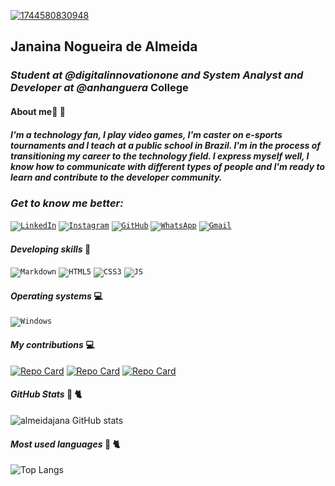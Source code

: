<a href="https://ibb.co/LhsP0kTt"><img src="https://i.ibb.co/LhsP0kTt/1744580830948.jpg" alt="1744580830948" border="0"></a>
## Janaina Nogueira de Almeida 

### *Student at @digitalinnovationone and System Analyst and Developer at  @anhanguera* College

#### **About me**&#128154; &#128155;</p>
##### I'm a technology fan, I play video games, I'm caster on e-sports tournaments and I teach at a public school in Brazil. I'm in the process of transitioning my career to the technology field. I express myself well, I know how to communicate with different types of people and I'm ready to learn and contribute to the developer community.

### *Get to know me better:*


   <code>[![LinkedIn](https://img.shields.io/badge/LinkedIn-0077B5?style=for-the-badge&logo=linkedin&logoColor=white)](https://www.linkedin.com/in/janaina-almeida/)</code>
      </td>
    </tr>
    <tr>
      <td>
        <code>[![Instagram](https://img.shields.io/badge/-Instagram-%23E4405F?style=for-the-badge&logo=instagram&logoColor=white)](https://www.instagram.com/jana.almeidadev/)</code>
      </td>
    </tr>
    <tr>
      <td>
        <code>[![GitHub](https://img.shields.io/badge/GitHub-100000?style=for-the-badge&logo=github&logoColor=white)](https://github.com/almeidajana)</code>
      </td>
    </tr>
    <tr>
      <td>
	   <code>[![WhatsApp](https://img.shields.io/badge/WhatsApp-25D366?style=for-the-badge&logo=whatsapp&logoColor=white)](https://wa.me/5534992888524)</code>
      </td>
    </tr>
      <td>
	  <code>[![Gmail](https://img.shields.io/badge/Gmail-333333?style=for-the-badge&logo=gmail&logoColor=red)](mailto:jnalmeidadev)</code>
      </td>
    </tr>
      </tr>
      <td>

#### *Developing skills* &#129504;</p>
 <code>![Markdown](https://img.shields.io/badge/Markdown-000?style=for-the-badge&logo=markdown)</code>
      </td>
    </tr>
    <tr>
      <td>
        <code>![HTML5](https://img.shields.io/badge/HTML5-E34F26?style=for-the-badge&logo=html5&logoColor=white)</code>
        <code>![CSS3](https://img.shields.io/badge/CSS3-1572B6?style=for-the-badge&logo=css3&logoColor=white)</code>
	<code>![JS](https://cdn.jsdelivr.net/gh/devicons/devicon@latest/icons/javascript/javascript-original)</code>
          
              

#### *Operating systems* &#128187;</p>
<code>![Windows](https://img.shields.io/badge/Windows-000?style=for-the-badge&logo=windows&logoColor=2CA5E0)</code>
      </td>
    </tr>
    <tr>
      <td>

#### *My contributions* &#128187;</p>
[![Repo Card](https://github-readme-stats.vercel.app/api/pin/?username=almeidajana&repo=dio-lab-open-source&bg_color=000&border_color=30A3DC&show_icons=true&icon_color=30A3DC&title_color=E94D5F&text_color=FFF)](https://github.com/almeidajana/dio-lab-open-source)
[![Repo Card](https://github-readme-stats.vercel.app/api/pin/?username=almeidajana&repo=desafio-projeto-html-1-dio&bg_color=000&border_color=30A3DC&show_icons=true&icon_color=30A3DC&title_color=E94D5F&text_color=FFF)](https://github.com/almeidajana/desafio-projeto-html-1-dio)
[![Repo Card](https://github-readme-stats.vercel.app/api/pin/?username=almeidajana&repo=desafio-projeto-html-2-dio&bg_color=000&border_color=30A3DC&show_icons=true&icon_color=30A3DC&title_color=E94D5F&text_color=FFF)](https://github.com/almeidajana/desafio-projeto-html-2-dio)

#### *GitHub Stats* &#128025; &#128008;</p>

![almeidajana GitHub stats](https://github-readme-stats.vercel.app/api?username=almeidajana&theme=jolly)

#### *Most used languages* &#128025; &#128008;</p>

![Top Langs](https://github-readme-stats-git-masterrstaa-rickstaa.vercel.app/api/top-langs/?username=almeidajana&bg_color=000&border_color=30A3DC&title_color=E94D5F&text_color=FFF)

